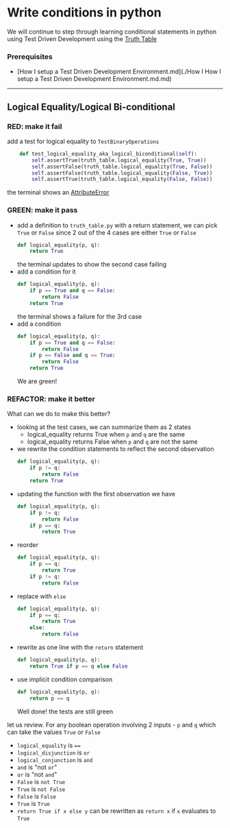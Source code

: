 # Write conditions in python

We will continue to step through learning conditional statements in python using Test Driven Development using the [Truth Table](https://en.wikipedia.org/wiki/Truth_table)

### Prerequisites

- [How I setup a Test Driven Development Environment.md](./How I How I setup a Test Driven Development Environment.md.md)

---

## Logical Equality/Logical Bi-conditional

### RED: make it fail

add a test for logical equality to `TestBinaryOperations`

```python
    def test_logical_equality_aka_logical_biconditional(self):
        self.assertTrue(truth_table.logical_equality(True, True))
        self.assertFalse(truth_table.logical_equality(True, False))
        self.assertFalse(truth_table.logical_equality(False, True))
        self.assertTrue(truth_table.logical_equality(False, False))
```

the terminal shows an [AttributeError](./ATTRIBUTE_ERROR.md)

### GREEN: make it pass

- add a definition to `truth_table.py` with a return statement, we can pick `True` or `False` since 2 out of the 4 cases are either `True` or `False`
    ```python
    def logical_equality(p, q):
        return True
    ```
    the terminal updates to show the second case failing
- add a condition for it
    ```python
    def logical_equality(p, q):
        if p == True and q == False:
            return False
        return True
    ```
    the terminal shows a failure for the 3rd case
- add a condition
    ```python
    def logical_equality(p, q):
        if p == True and q == False:
            return False
        if p == False and q == True:
            return False
        return True
    ```
    We are green!

### REFACTOR: make it better

What can we do to make this better?

- looking at the test cases, we can summarize them as 2 states
    - logical_equality returns True when `p` and `q` are the same
    - logical_equality returns False when `p` and `q` are not the same
- we rewrite the condition statements to reflect the second observation
    ```python
    def logical_equality(p, q):
        if p != q:
            return False
        return True
    ```
- updating the function with the first observation we have
    ```python
    def logical_equality(p, q):
        if p != q:
            return False
        if p == q:
            return True
    ```
- reorder
    ```python
    def logical_equality(p, q):
        if p == q:
            return True
        if p != q:
            return False
    ```
- replace with `else`
    ```python
    def logical_equality(p, q):
        if p == q:
            return True
        else:
            return False
    ```
- rewrite as one line with the `return` statement
    ```python
    def logical_equality(p, q):
        return True if p == q else False
    ```
- use implicit condition comparison
    ```python
    def logical_equality(p, q):
        return p == q
    ```
    Well done! the tests are still green

let us review. For any boolean operation involving 2 inputs - `p` and `q` which can take the values `True` or `False`
- `logical_equality` is `==`
- `logical_disjunction` is `or`
- `logical_conjunction` is `and`
- `and` is "not `or`"
- `or` is "not `and`"
- `False` is `not True`
- `True` is `not False`
- `False` is `False`
- `True` is `True`
- `return True if x else y` can be rewritten as `return x` if `x` evaluates to `True`